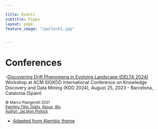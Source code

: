 ```yaml
---

title: Events
subtitle: Pippo
layout: page
feature_image: "/pollock1.jpg"


---
```


# Conferences

-[Discovering Drift Phenomena in Evolving Landscape (DELTA 2024)](https://aiimlab.org/events/KDD_2024_Discovering_Drift_Phenomena_in_Evolving_Landscape.htm)
Workshop at ACM SIGKDD International Conference on Knowledge Discovery and Data Mining (KDD 2024), August 25, 2023 - Barcelona, Catalonia (Spain)



<footer class="footer">
  <div class="container">
    <div class="copyright  typeset">
        <small class="small"> © Marco Piangerelli 2021 </small>
   </div>  
      <div <li="" class="item  item--nav">
         <a href="/pollock1.jpg"> <small class="small"> Painting Title: Giallo, Rosso, Blu <br> Author: Jacskon Pollock </small> </a>
      </div>
          
    
<nav class="nav  nav--footer">
  <ul class="list list--nav">
      <li class="item  item--nav">
        <a href="https://alembic.darn.es/">Adapted from Alembic theme</a>   
      </li>
  </ul>
</nav>


  </div>
</footer>







<!-- Global site tag (gtag.js) - Google Analytics -->
<script async src="https://www.googletagmanager.com/gtag/js?id=UA-148503736-1"></script>
<script>
  window.dataLayer = window.dataLayer || [];
  function gtag(){dataLayer.push(arguments);}
  gtag('js', new Date());

  gtag('config', 'UA-148503736-1');
</script>
